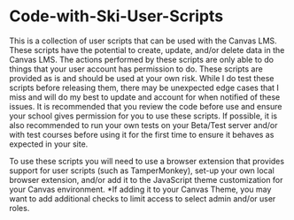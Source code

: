 # Code-with-Ski-User-Scripts

This is a collection of user scripts that can be used with the Canvas LMS. These scripts have the potential to create, update, and/or delete data in the Canvas LMS. The actions performed by these scripts are only able to do things that your user account has permission to do. These scripts are provided as is and should be used at your own risk. While I do test these scripts before releasing them, there may be unexpected edge cases that I miss and will do my best to update and account for when notified of these issues. It is recommended that you review the code before use and ensure your school gives permission for you to use these scripts. If possible, it is also recommended to run your own tests on your Beta/Test server and/or with test courses before using it for the first time to ensure it behaves as expected in your site.

To use these scripts you will need to use a browser extension that provides support for user scripts (such as TamperMonkey), set-up your own local browser extension, and/or add it to the JavaScript theme customization for your Canvas environment. \*If adding it to your Canvas Theme, you may want to add additional checks to limit access to select admin and/or user roles.
